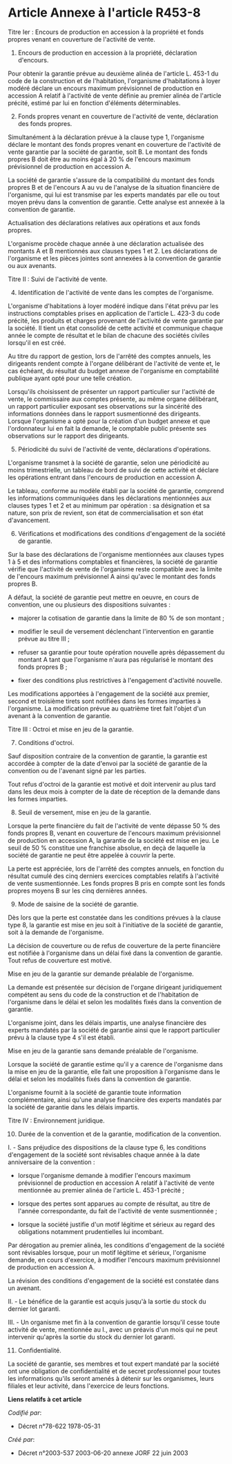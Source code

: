 # Article Annexe à l'article R453-8

Titre Ier : Encours de production en accession à la propriété et fonds propres venant en couverture de l'activité de vente.

1. Encours de production en accession à la propriété, déclaration d'encours.

Pour obtenir la garantie prévue au deuxième alinéa de l'article L. 453-1 du code de la construction et de l'habitation,
l'organisme d'habitations à loyer modéré déclare un encours maximum prévisionnel de production en accession A relatif à
l'activité de vente définie au premier alinéa de l'article précité, estimé par lui en fonction d'éléments déterminables.

2. Fonds propres venant en couverture de l'activité de vente, déclaration des fonds propres.

Simultanément à la déclaration prévue à la clause type 1, l'organisme déclare le montant des fonds propres venant en
couverture de l'activité de vente garantie par la société de garantie, soit B. Le montant des fonds propres B doit être au
moins égal à 20 % de l'encours maximum prévisionnel de production en accession A.

La société de garantie s'assure de la compatibilité du montant des fonds propres B et de l'encours A au vu de l'analyse de la
situation financière de l'organisme, qui lui est transmise par les experts mandatés par elle ou tout moyen prévu dans la
convention de garantie. Cette analyse est annexée à la convention de garantie.

Actualisation des déclarations relatives aux opérations et aux fonds propres.

L'organisme procède chaque année à une déclaration actualisée des montants A et B mentionnés aux clauses types 1 et 2. Les
déclarations de l'organisme et les pièces jointes sont annexées à la convention de garantie ou aux avenants.

Titre II : Suivi de l'activité de vente.

4. Identification de l'activité de vente dans les comptes de l'organisme.

L'organisme d'habitations à loyer modéré indique dans l'état prévu par les instructions comptables prises en application de
l'article L. 423-3 du code précité, les produits et charges provenant de l'activité de vente garantie par la société. Il
tient un état consolidé de cette activité et communique chaque année le compte de résultat et le bilan de chacune des
sociétés civiles lorsqu'il en est créé.

Au titre du rapport de gestion, lors de l'arrêté des comptes annuels, les dirigeants rendent compte à l'organe délibérant de
l'activité de vente et, le cas échéant, du résultat du budget annexe de l'organisme en comptabilité publique ayant opté pour
une telle création.

Lorsqu'ils choisissent de présenter un rapport particulier sur l'activité de vente, le commissaire aux comptes présente, au
même organe délibérant, un rapport particulier exposant ses observations sur la sincérité des informations données dans le
rapport susmentionné des dirigeants. Lorsque l'organisme a opté pour la création d'un budget annexe et que l'ordonnateur lui
en fait la demande, le comptable public présente ses observations sur le rapport des dirigeants.

5. Périodicité du suivi de l'activité de vente, déclarations d'opérations.

L'organisme transmet à la société de garantie, selon une périodicité au moins trimestrielle, un tableau de bord de suivi de
cette activité et déclare les opérations entrant dans l'encours de production en accession A.

Le tableau, conforme au modèle établi par la société de garantie, comprend les informations communiquées dans les
déclarations mentionnées aux clauses types 1 et 2 et au minimum par opération : sa désignation et sa nature, son prix de
revient, son état de commercialisation et son état d'avancement.

6. Vérifications et modifications des conditions d'engagement de la société de garantie.

Sur la base des déclarations de l'organisme mentionnées aux clauses types 1 à 5 et des informations comptables et
financières, la société de garantie vérifie que l'activité de vente de l'organisme reste compatible avec la limite de
l'encours maximum prévisionnel A ainsi qu'avec le montant des fonds propres B.

A défaut, la société de garantie peut mettre en oeuvre, en cours de convention, une ou plusieurs des dispositions suivantes :

- majorer la cotisation de garantie dans la limite de 80 % de son montant ;

- modifier le seuil de versement déclenchant l'intervention en garantie prévue au titre III ;

- refuser sa garantie pour toute opération nouvelle après dépassement du montant A tant que l'organisme n'aura pas régularisé
le montant des fonds propres B ;

- fixer des conditions plus restrictives à l'engagement d'activité nouvelle.

Les modifications apportées à l'engagement de la société aux premier, second et troisième tirets sont notifiées dans les
formes imparties à l'organisme. La modification prévue au quatrième tiret fait l'objet d'un avenant à la convention de
garantie.

Titre III : Octroi et mise en jeu de la garantie.

7. Conditions d'octroi.

Sauf disposition contraire de la convention de garantie, la garantie est accordée à compter de la date d'envoi par la société
de garantie de la convention ou de l'avenant signé par les parties.

Tout refus d'octroi de la garantie est motivé et doit intervenir au plus tard dans les deux mois à compter de la date de
réception de la demande dans les formes imparties.

8. Seuil de versement, mise en jeu de la garantie.

Lorsque la perte financière du fait de l'activité de vente dépasse 50 % des fonds propres B, venant en couverture de
l'encours maximum prévisionnel de production en accession A, la garantie de la société est mise en jeu. Le seuil de 50 %
constitue une franchise absolue, en deçà de laquelle la société de garantie ne peut être appelée à couvrir la perte.

La perte est appréciée, lors de l'arrêté des comptes annuels, en fonction du résultat cumulé des cinq derniers exercices
comptables relatifs à l'activité de vente susmentionnée. Les fonds propres B pris en compte sont les fonds propres moyens B
sur les cinq dernières années.

9. Mode de saisine de la société de garantie.

Dès lors que la perte est constatée dans les conditions prévues à la clause type 8, la garantie est mise en jeu soit à
l'initiative de la société de garantie, soit à la demande de l'organisme.

La décision de couverture ou de refus de couverture de la perte financière est notifiée à l'organisme dans un délai fixé dans
la convention de garantie. Tout refus de couverture est motivé.

Mise en jeu de la garantie sur demande préalable de l'organisme.

La demande est présentée sur décision de l'organe dirigeant juridiquement compétent au sens du code de la construction et de
l'habitation de l'organisme dans le délai et selon les modalités fixés dans la convention de garantie.

L'organisme joint, dans les délais impartis, une analyse financière des experts mandatés par la société de garantie ainsi que
le rapport particulier prévu à la clause type 4 s'il est établi.

Mise en jeu de la garantie sans demande préalable de l'organisme.

Lorsque la société de garantie estime qu'il y a carence de l'organisme dans la mise en jeu de la garantie, elle fait une
proposition à l'organisme dans le délai et selon les modalités fixés dans la convention de garantie.

L'organisme fournit à la société de garantie toute information complémentaire, ainsi qu'une analyse financière des experts
mandatés par la société de garantie dans les délais impartis.

Titre IV : Environnement juridique.

10. Durée de la convention et de la garantie, modification de la convention.

I. - Sans préjudice des dispositions de la clause type 6, les conditions d'engagement de la société sont révisables chaque
année à la date anniversaire de la convention :

- lorsque l'organisme demande à modifier l'encours maximum prévisionnel de production en accession A relatif à l'activité de
vente mentionnée au premier alinéa de l'article L. 453-1 précité ;

- lorsque des pertes sont apparues au compte de résultat, au titre de l'année correspondante, du fait de l'activité de vente
susmentionnée ;

- lorsque la société justifie d'un motif légitime et sérieux au regard des obligations notamment prudentielles lui incombant.

Par dérogation au premier alinéa, les conditions d'engagement de la société sont révisables lorsque, pour un motif légitime
et sérieux, l'organisme demande, en cours d'exercice, à modifier l'encours maximum prévisionnel de production en accession A.

La révision des conditions d'engagement de la société est constatée dans un avenant.

II. - Le bénéfice de la garantie est acquis jusqu'à la sortie du stock du dernier lot garanti.

III. - Un organisme met fin à la convention de garantie lorsqu'il cesse toute activité de vente, mentionnée au I., avec un
préavis d'un mois qui ne peut intervenir qu'après la sortie du stock du dernier lot garanti.

11. Confidentialité.

La société de garantie, ses membres et tout expert mandaté par la société ont une obligation de confidentialité et de secret
professionnel pour toutes les informations qu'ils seront amenés à détenir sur les organismes, leurs filiales et leur
activité, dans l'exercice de leurs fonctions.

**Liens relatifs à cet article**

_Codifié par_:

  - Décret n°78-622 1978-05-31

_Créé par_:

  - Décret n°2003-537 2003-06-20 annexe JORF 22 juin 2003
